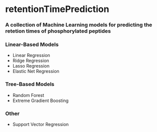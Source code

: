 # retentionTimePrediction
### A collection of Machine Learning models for predicting the retetion times of phosphorylated peptides
### Linear-Based Models
- Linear Regression
- Ridge Regression
- Lasso Regression
- Elastic Net Regression
### Tree-Based Models
- Random Forest
- Extreme Gradient Boosting
### Other
- Support Vector Regression
